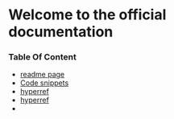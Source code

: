 # Welcome to the official documentation

[hello]: http://hello.com	"great"



### Table Of Content

* [readme page](README.md)
* [Code snippets](README.md#code-snippets)
* [hyperref](golden.md#test)
* [hyperref](golden.md)
* 